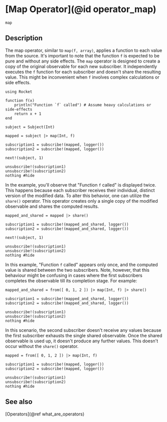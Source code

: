 # [Map Operator](@id operator_map)

```@docs
map
```

## Description

The map operator, similar to `map(f, array)`, applies a function to each value from the source. It's important to note that the function `f` is expected to be pure and without any side effects. The `map` operator is designed to create a copy of the original observable for each new subscriber. It independently executes the `f` function for each subscriber and doesn't share the resulting value. This might be inconvenient when `f` involves complex calculations or side effects.

```@example map-1
using Rocket

function f(x)
    println("Function `f` called") # Assume heavy calculations or side-effects
    return x + 1
end

subject = Subject(Int)

mapped = subject |> map(Int, f)

subscription1 = subscribe!(mapped, logger())
subscription2 = subscribe!(mapped, logger())

next!(subject, 1)

unsubscribe!(subscription1)
unsubscribe!(subscription2)
nothing #hide
```

In the example, you'll observe that "Function `f` called" is displayed twice. This happens because each subscriber receives their individual, distinct version of the modified data. To alter this behavior, one can utilize the `share()` operator. This operator creates only a single copy of the modified observable and shares the computed results.

```@example map-1
mapped_and_shared = mapped |> share()

subscription1 = subscribe!(mapped_and_shared, logger())
subscription2 = subscribe!(mapped_and_shared, logger())

next!(subject, 1)

unsubscribe!(subscription1)
unsubscribe!(subscription2)
nothing #hide
```

In this example, "Function `f` called" appears only once, and the computed value is shared between the two subscribers. Note, however, that this behaviour might be confusing in cases where the first subscribers completes the observable till its completion stage. For example:

```@example map-1
mapped_and_shared = from([ 0, 1, 2 ]) |> map(Int, f) |> share()

subscription1 = subscribe!(mapped_and_shared, logger())
subscription2 = subscribe!(mapped_and_shared, logger())

unsubscribe!(subscription1)
unsubscribe!(subscription2)
nothing #hide
```

In this scenario, the second subscriber doesn't receive any values because the first subscriber exhausts the single shared observable. Once the shared observable is used up, it doesn't produce any further values. This doesn't occur without the `share()` operator.

```@example map-1
mapped = from([ 0, 1, 2 ]) |> map(Int, f)

subscription1 = subscribe!(mapped, logger())
subscription2 = subscribe!(mapped, logger())

unsubscribe!(subscription1)
unsubscribe!(subscription2)
nothing #hide
```

## See also

[Operators](@ref what_are_operators)
